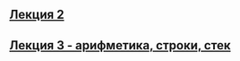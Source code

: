 ## [Лекция 2](https://github.com/Inspirate789/BMSTU-MDPL/wiki/%D0%9B%D0%B5%D0%BA%D1%86%D0%B8%D1%8F-2)
## [Лекция 3 - арифметика, строки, стек](https://github.com/Inspirate789/BMSTU-MDPL/wiki/%D0%9B%D0%B5%D0%BA%D1%86%D0%B8%D1%8F-3)